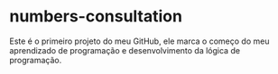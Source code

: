 # numbers-consultation

Este é o primeiro projeto do meu GitHub, ele marca o começo do meu aprendizado de programação e desenvolvimento da lógica de programação.
